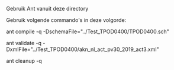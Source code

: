 Gebruik Ant vanuit deze directory

Gebruik volgende commando's in deze volgorde:

ant compile -q -DschemaFile="../Test_TPOD0400/TPOD0400.sch"

ant validate -q -DxmlFile="../Test_TPOD0400/akn_nl_act_pv30_2019_act3.xml"

ant cleanup -q
